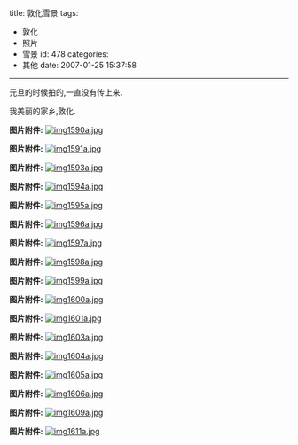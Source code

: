 title: 敦化雪景
tags:
  - 敦化
  - 照片
  - 雪景
id: 478
categories:
  - 其他
date: 2007-01-25 15:37:58
---

元旦的时候拍的,一直没有传上来.

我美丽的家乡,敦化.

**图片附件:**
[![img1590a.jpg](/wp-content/uploads/2007/01/105_img1590a.jpg)](http://www.foolbird.net/?attachment_id=97 "img1590a.jpg")

**图片附件:**
[![img1591a.jpg](/wp-content/uploads/2007/01/106_img1591a.jpg)](http://www.foolbird.net/?attachment_id=98 "img1591a.jpg")

**图片附件:**
[![img1593a.jpg](/wp-content/uploads/2007/01/108_img1593a.jpg)](http://www.foolbird.net/?attachment_id=99 "img1593a.jpg")

**图片附件:**
[![img1594a.jpg](/wp-content/uploads/2007/01/109_img1594a.jpg)](http://www.foolbird.net/?attachment_id=100 "img1594a.jpg")

**图片附件:**
[![img1595a.jpg](/wp-content/uploads/2007/01/110_img1595a.jpg)](http://www.foolbird.net/?attachment_id=101 "img1595a.jpg")

**图片附件:**
[![img1596a.jpg](/wp-content/uploads/2007/01/111_img1596a.jpg)](http://www.foolbird.net/?attachment_id=102 "img1596a.jpg")

**图片附件:**
[![img1597a.jpg](/wp-content/uploads/2007/01/112_img1597a.jpg)](http://www.foolbird.net/?attachment_id=103 "img1597a.jpg")

**图片附件:**
[![img1598a.jpg](/wp-content/uploads/2007/01/113_img1598a.jpg)](http://www.foolbird.net/?attachment_id=104 "img1598a.jpg")

**图片附件:**
[![img1599a.jpg](/wp-content/uploads/2007/01/114_img1599a.jpg)](http://www.foolbird.net/?attachment_id=105 "img1599a.jpg")

**图片附件:**
[![img1600a.jpg](/wp-content/uploads/2007/01/115_img1600a.jpg)](http://www.foolbird.net/?attachment_id=106 "img1600a.jpg")

**图片附件:**
[![img1601a.jpg](/wp-content/uploads/2007/01/116_img1601a.jpg)](http://www.foolbird.net/?attachment_id=107 "img1601a.jpg")

**图片附件:**
[![img1603a.jpg](/wp-content/uploads/2007/01/117_img1603a.jpg)](http://www.foolbird.net/?attachment_id=108 "img1603a.jpg")

**图片附件:**
[![img1604a.jpg](/wp-content/uploads/2007/01/118_img1604a.jpg)](http://www.foolbird.net/?attachment_id=109 "img1604a.jpg")

**图片附件:**
[![img1605a.jpg](/wp-content/uploads/2007/01/119_img1605a.jpg)](http://www.foolbird.net/?attachment_id=110 "img1605a.jpg")

**图片附件:**
[![img1606a.jpg](/wp-content/uploads/2007/01/120_img1606a.jpg)](http://www.foolbird.net/?attachment_id=111 "img1606a.jpg")

**图片附件:**
[![img1609a.jpg](/wp-content/uploads/2007/01/121_img1609a.jpg)](http://www.foolbird.net/?attachment_id=112 "img1609a.jpg")

**图片附件:**
[![img1611a.jpg](/wp-content/uploads/2007/01/122_img1611a.jpg)](http://www.foolbird.net/?attachment_id=113 "img1611a.jpg")
